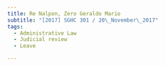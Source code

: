 ```yaml
---
title: Re Nalpon, Zero Geraldo Mario
subtitle: "[2017] SGHC 301 / 20\_November\_2017"
tags:
  - Administrative Law
  - Judicial review
  - Leave

---
```


